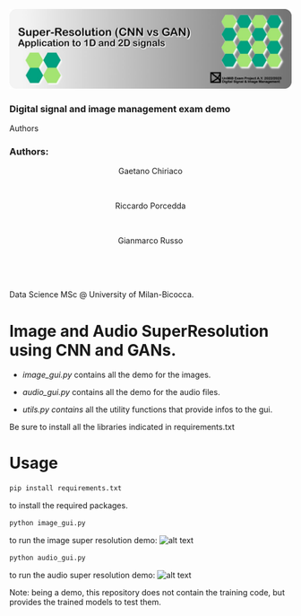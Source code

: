 ![alt text](https://github.com/grusso98/DSIM/blob/master/banner.jpg?raw=true)
### Digital signal and image management exam demo
Authors
### Authors:
  <div align="center">
    <p>Gaetano Chiriaco</p>
    <a href="https://www.linkedin.com/in/gaetano-chiriaco-68085820b/" style="text-decoration:none;">
      <img src="https://upload.wikimedia.org/wikipedia/commons/thumb/c/ca/LinkedIn_logo_initials.png/640px-LinkedIn_logo_initials.png" width="2%" alt="" /></a>
  </div>
  
  <div align="center">
    <p>Riccardo Porcedda</p>
    <a href="https://www.linkedin.com/in/riccardo-porcedda/" style="text-decoration:none;">
      <img src="https://upload.wikimedia.org/wikipedia/commons/thumb/c/ca/LinkedIn_logo_initials.png/640px-LinkedIn_logo_initials.png" width="2%" alt="" /></a>
  </div>
  
  <div align="center">
    <p>Gianmarco Russo</p>
    <a href="https://www.linkedin.com/in/grusso98/" style="text-decoration:none;">
      <img src="https://upload.wikimedia.org/wikipedia/commons/thumb/c/ca/LinkedIn_logo_initials.png/640px-LinkedIn_logo_initials.png" width="2%" alt="" /></a>
  </div>
<br>
<br>

Data Science MSc @ University of Milan-Bicocca.

# Image and Audio SuperResolution using CNN and GANs.

- *image_gui.py* contains all the demo for the images.

- *audio_gui.py* contains all the demo for the audio files.

- *utils.py contains* all the utility functions that provide infos to the gui.

Be sure to install all the libraries indicated in requirements.txt

# Usage
```sh
pip install requirements.txt
```
to install the required packages.
```sh
python image_gui.py
```
to run the image super resolution demo:
![alt text](https://i.postimg.cc/SQPXQYy5/Schermata-2023-02-16-alle-10-10-19.png)

```sh
python audio_gui.py
```
to run the audio super resolution demo:
![alt text](https://i.postimg.cc/fR1nJZ3M/Schermata-2023-02-16-alle-10-10-52.png)

Note: being a demo, this repository does not contain the training code, but provides the trained models to test them.
